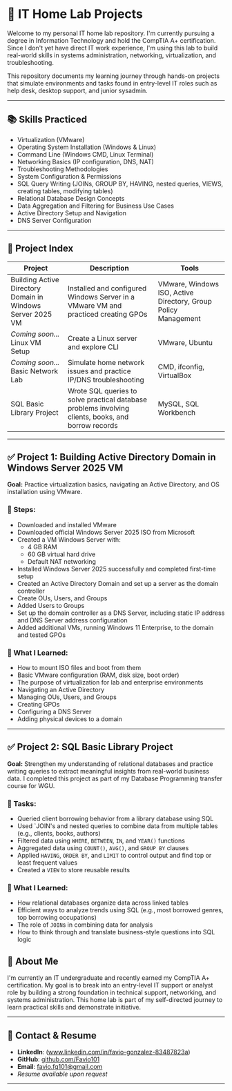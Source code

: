 # 🧪 IT Home Lab Projects

Welcome to my personal IT home lab repository. I'm currently pursuing a degree in Information Technology and hold the CompTIA A+ certification. Since I don't yet have direct IT work experience, I'm using this lab to build real-world skills in systems administration, networking, virtualization, and troubleshooting.

This repository documents my learning journey through hands-on projects that simulate environments and tasks found in entry-level IT roles such as help desk, desktop support, and junior sysadmin.

---

## 📚 Skills Practiced

- Virtualization (VMware)
- Operating System Installation (Windows & Linux)
- Command Line (Windows CMD, Linux Terminal)
- Networking Basics (IP configuration, DNS, NAT)
- Troubleshooting Methodologies
- System Configuration & Permissions
- SQL Query Writing (JOINs, GROUP BY, HAVING, nested queries, VIEWS, creating tables, modifying tables)
- Relational Database Design Concepts
- Data Aggregation and Filtering for Business Use Cases
- Active Directory Setup and Navigation
- DNS Server Configuration
---

## 🧰 Project Index

| Project | Description | Tools |
|--------|-------------|-------|
| Building Active Directory Domain in Windows Server 2025 VM| Installed and configured Windows Server in a VMware VM and practiced creating GPOs | VMware, Windows ISO, Active Directory, Group Policy Management|
| *Coming soon...* Linux VM Setup | Create a Linux server and explore CLI | VMware, Ubuntu |
| *Coming soon...* Basic Network Lab | Simulate home network issues and practice IP/DNS troubleshooting | CMD, ifconfig, VirtualBox |
| SQL Basic Library Project | Wrote SQL queries to solve practical database problems involving clients, books, and borrow records | MySQL, SQL Workbench |
---

## ✅ Project 1: Building Active Directory Domain in Windows Server 2025 VM

**Goal:** Practice virtualization basics, navigating an Active Directory, and OS installation using VMware.

### 🔧 Steps:
- Downloaded and installed VMware
- Downloaded official Windows Server 2025 ISO from Microsoft
- Created a VM Windows Server with:
  - 4 GB RAM
  - 60 GB virtual hard drive
  - Default NAT networking
- Installed Windows Server 2025 successfully and completed first-time setup
- Created an Active Directory Domain and set up a server as the domain controller
- Create OUs, Users, and Groups
- Added Users to Groups
- Set up the domain controller as a DNS Server, including static IP address and DNS Server address configuration
- Added additional VMs, running Windows 11 Enterprise, to the domain and tested GPOs

### 🧠 What I Learned:
- How to mount ISO files and boot from them
- Basic VMware configuration (RAM, disk size, boot order)
- The purpose of virtualization for lab and enterprise environments
- Navigating an Active Directory
- Managing OUs, Users, and Groups
- Creating GPOs
- Configuring a DNS Server
- Adding physical devices to a domain

---

## ✅ Project 2: SQL Basic Library Project

**Goal:** Strengthen my understanding of relational databases and practice writing queries to extract meaningful insights from real-world business data. I completed this project as part of my Database Programming transfer course for WGU.

### 🔧 Tasks:
- Queried client borrowing behavior from a library database using SQL
- Used `JOIN's and nested queries to combine data from multiple tables (e.g., clients, books, authors)
- Filtered data using `WHERE`, `BETWEEN`, `IN`, and `YEAR()` functions
- Aggregated data using `COUNT()`, `AVG()`, and `GROUP BY` clauses
- Applied `HAVING`, `ORDER BY`, and `LIMIT` to control output and find top or least frequent values
- Created a `VIEW` to store reusable results

### 🧠 What I Learned:
- How relational databases organize data across linked tables
- Efficient ways to analyze trends using SQL (e.g., most borrowed genres, top borrowing occupations)
- The role of `JOIN`s in combining data for analysis
- How to think through and translate business-style questions into SQL logic


## 🪪 About Me

I'm currently an IT undergraduate and recently earned my CompTIA A+ certification. My goal is to break into an entry-level IT support or analyst role by building a strong foundation in technical support, networking, and systems administration. This home lab is part of my self-directed journey to learn practical skills and demonstrate initiative.

---

## 📝 Contact & Resume

- **LinkedIn**: (www.linkedin.com/in/favio-gonzalez-83487823a)  
- **GitHub**: [github.com/Favio101](https://github.com/Favio101)  
- **Email**: favio.fg101@gmail.com  
- *Resume available upon request*

---

